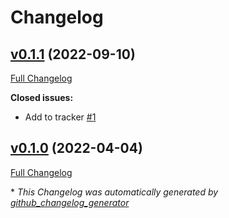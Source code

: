 # Changelog

## [v0.1.1](https://github.com/buluma/ansible-role-xinetd/tree/v0.1.1) (2022-09-10)

[Full Changelog](https://github.com/buluma/ansible-role-xinetd/compare/v0.1.0...v0.1.1)

**Closed issues:**

- Add to tracker [\#1](https://github.com/buluma/ansible-role-xinetd/issues/1)

## [v0.1.0](https://github.com/buluma/ansible-role-xinetd/tree/v0.1.0) (2022-04-04)

[Full Changelog](https://github.com/buluma/ansible-role-xinetd/compare/fb6bd224446b9377219fe7d5d5b75ec1805e6708...v0.1.0)



\* *This Changelog was automatically generated by [github_changelog_generator](https://github.com/github-changelog-generator/github-changelog-generator)*
